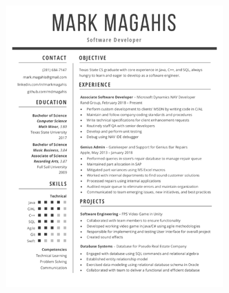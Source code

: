 [![Résumé](https://raw.githubusercontent.com/mdmagahis/resume/alertLogic/docs/MagahisResume.png)](https://raw.githubusercontent.com/mdmagahis/resume/alertLogic/docs/MagahisResume.pdf)
